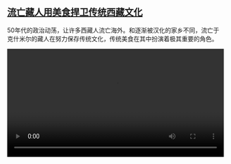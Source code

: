 <!--1719985623000-->
[流亡藏人用美食捍卫传统西藏文化](https://www.dw.com/zh/%E6%B5%81%E4%BA%A1%E8%97%8F%E4%BA%BA%E7%94%A8%E7%BE%8E%E9%A3%9F%E6%8D%8D%E5%8D%AB%E4%BC%A0%E7%BB%9F%E8%A5%BF%E8%97%8F%E6%96%87%E5%8C%96/a-69495723)
------

<p>50年代的政治动荡，让许多西藏人流亡海外。和逐渐被汉化的家乡不同，流亡于克什米尔的藏人在努力保存传统文化，传统美食在其中扮演着极其重要的角色。</small></p><video src="https://tvdownloaddw-a.akamaihd.net/Events/mp4/vdt_zh/2024/bchi240627_kashmirtibet_01smw_AVC_1280x720.mp4" controls style="width:100%"></video>
